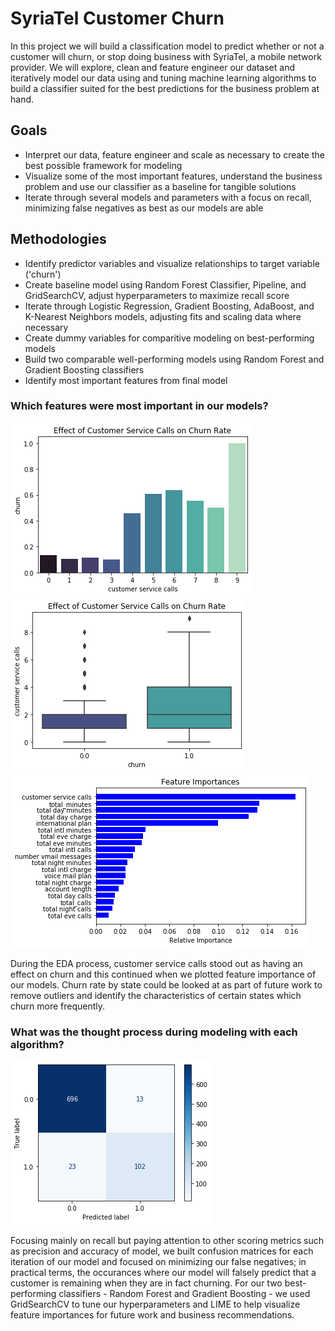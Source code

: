 # SyriaTel Customer Churn

In this project we will build a classification model to predict whether or not a customer will churn, or stop doing business with SyriaTel, a mobile network provider.  We will explore, clean and feature engineer our dataset and iteratively model our data using and tuning machine learning algorithms to build a classifier suited for the best predictions for the business problem at hand.

## Goals

* Interpret our data, feature engineer and scale as necessary to create the best possible framework for modeling
* Visualize some of the most important features, understand the business problem and use our classifier as a baseline for tangible solutions
* Iterate through several models and parameters with a focus on recall, minimizing false negatives as best as our models are able

## Methodologies

* Identify predictor variables and visualize relationships to target variable ('churn')
* Create baseline model using Random Forest Classifier, Pipeline, and GridSearchCV, adjust hyperparameters to maximize recall score
* Iterate through Logistic Regression, Gradient Boosting, AdaBoost, and K-Nearest Neighbors models, adjusting fits and scaling data where necessary
* Create dummy variables for comparitive modeling on best-performing models
* Build two comparable well-performing models using Random Forest and Gradient Boosting classifiers
* Identify most important features from final model

### Which features were most important in our models?

![Customer Service Calls](image/customerchurnbar.png)
![Customer Service Calls](image/customerchurnbox.png)
![Feature Importances](image/featureimportance.png)

During the EDA process, customer service calls stood out as having an effect on churn and this continued when we plotted feature importance of our models.  Churn rate by state could be looked at as part of future work to remove outliers and identify the characteristics of certain states which churn more frequently.

### What was the thought process during modeling with each algorithm?

![Confusion Matrix](image/confusionmatrix.png)

Focusing mainly on recall but paying attention to other scoring metrics such as precision and accuracy of model, we built confusion matrices for each iteration of our model and focused on minimizing our false negatives; in practical terms, the occurances where our model will falsely predict that a customer is remaining when they are in fact churning.  For our two best-performing classifiers - Random Forest and Gradient Boosting - we used GridSearchCV to tune our hyperparameters and LIME to help visualize feature importances for future work and business recommendations.